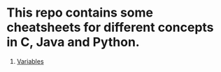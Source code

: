 
# This repo contains some cheatsheets for different concepts in C, Java and Python.

1. [Variables](cheatsheets/variables/variables.html)
   
